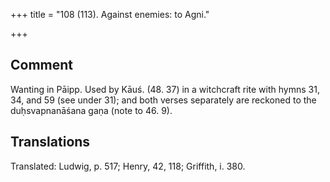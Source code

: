 +++
title = "108 (113). Against enemies: to Agni."

+++
## Comment
Wanting in Pāipp. Used by Kāuś. (48. 37) in a witchcraft rite with hymns 31, 34, and 59 (see under 31); and both verses separately are reckoned to the duḥsvapnanāśana gaṇa (note to 46. 9).


## Translations
Translated: Ludwig, p. 517; Henry, 42, 118; Griffith, i. 380.
